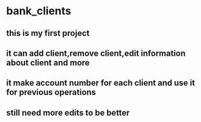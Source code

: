 # bank_clients
## this is my first project 
## it can add client,remove client,edit information about client and more
## it make account number for each client and use it for previous operations
## still need more edits to be better
